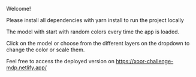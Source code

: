 Welcome!

Please install all dependencies with yarn install to run the project locally

The model with start with random colors every time the app is loaded.

Click on the model or choose from the different layers on the dropdown to change the color or scale them.

Feel free to access the deployed version on https://xoor-challenge-mdp.netlify.app/
